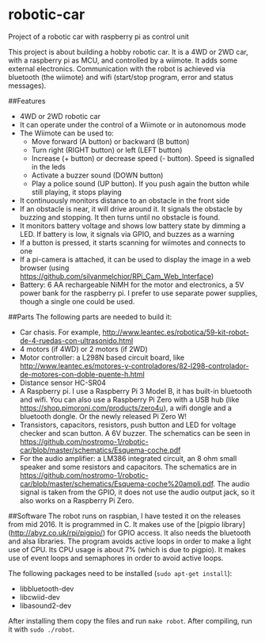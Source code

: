 # robotic-car
Project of a robotic car with raspberry pi as control unit

This project is about building a hobby robotic car.
It is a 4WD or 2WD car, with a raspberry pi as MCU, and controlled by a wiimote.
It adds some external electronics.
Communication with the robot is achieved via bluetooth (the wiimote) and wifi (start/stop program, error and status messages).

##Features
* 4WD or 2WD robotic car
* It can operate under the control of a Wiimote or in autonomous mode
* The Wiimote can be used to:
  * Move forward (A button) or backward (B button)
  * Turn right (RIGHT button) or left (LEFT button)
  * Increase (+ button) or decrease speed (- button). Speed is signalled in the leds
  * Activate a buzzer sound (DOWN button)
  * Play a police sound (UP button). If you push again the button while still playing, it stops playing
* It continuously monitors distance to an obstacle in the front side
* If an obstacle is near, it will drive around it. It signals the obstacle by buzzing and stopping. It then turns until no obstacle is found.
* It monitors battery voltage and shows low battery state by dimming a LED. If battery is low, it signals via GPIO, and buzzes as a warning
* If a button is pressed, it starts scanning for wiimotes and connects to one
* If a pi-camera is attached, it can be used to display the image in a web browser (using https://github.com/silvanmelchior/RPi_Cam_Web_Interface)
* Battery: 6 AA rechargeable NiMH for the motor and electronics, a 5V power bank for the raspberry pi. I prefer to use separate power supplies, though a single one could be used.

##Parts
The following parts are needed to build it:
* Car chasis. For example, http://www.leantec.es/robotica/59-kit-robot-de-4-ruedas-con-ultrasonido.html
* 4 motors (if 4WD) or 2 motors (if 2WD)
* Motor controller: a L298N based circuit board, like http://www.leantec.es/motores-y-controladores/82-l298-controlador-de-motores-con-doble-puente-h.html
* Distance sensor HC-SR04
* A Raspberry pi. I use a Raspberry Pi 3 Model B, it has built-in bluetooth and wifi. You can also use a Raspberry Pi Zero with a USB hub (like https://shop.pimoroni.com/products/zero4u), a wifi dongle and a bluetooth dongle. Or the newly released Pi Zero W!
* Transistors, capacitors, resistors, push button and LED for voltage checker and scan button. A 6V buzzer. The schematics can be seen in https://github.com/nostromo-1/robotic-car/blob/master/schematics/Esquema-coche.pdf
* For the audio amplifier: a LM386 integrated circuit, an 8 ohm small speaker and some resistors and capacitors. The schematics are in https://github.com/nostromo-1/robotic-car/blob/master/schematics/Esquema-coche%20ampli.pdf. The audio signal is taken from the GPIO, it does not use the audio output jack, so it also works on a Raspberry Pi Zero.

##Software
The robot runs on raspbian, I have tested it on the releases from mid 2016. It is programmed in C. It makes use of the [pigpio library] (http://abyz.co.uk/rpi/pigpio/) for GPIO access. It also needs the bluetooth and alsa libraries.
The program avoids active loops in order to make a light use of CPU. Its CPU usage is about 7% (which is due to pigpio). It makes use of event loops and semaphores in order to avoid active loops.

The following packages need to be installed (`sudo apt-get install`):
* libbluetooth-dev
* libcwiid-dev
* libasound2-dev

After installing them copy the files and run `make robot`. After compiling, run it with `sudo ./robot`.


  
